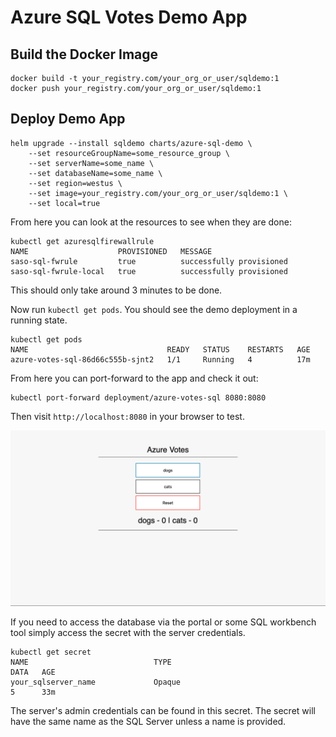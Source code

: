 # Azure SQL Votes Demo App

## Build the Docker Image

```
docker build -t your_registry.com/your_org_or_user/sqldemo:1
docker push your_registry.com/your_org_or_user/sqldemo:1
```

## Deploy Demo App

```
helm upgrade --install sqldemo charts/azure-sql-demo \
    --set resourceGroupName=some_resource_group \
    --set serverName=some_name \
    --set databaseName=some_name \
    --set region=westus \
    --set image=your_registry.com/your_org_or_user/sqldemo:1 \
    --set local=true
```

From here you can look at the resources to see when they are done:

```
kubectl get azuresqlfirewallrule
NAME                    PROVISIONED   MESSAGE
saso-sql-fwrule         true          successfully provisioned
saso-sql-fwrule-local   true          successfully provisioned
```

This should only take around 3 minutes to be done.

Now run `kubectl get pods`. You should see the demo deployment in a running state.

```
kubectl get pods
NAME                               READY   STATUS    RESTARTS   AGE
azure-votes-sql-86d66c555b-sjnt2   1/1     Running   4          17m
```

From here you can port-forward to the app and check it out:

```
kubectl port-forward deployment/azure-votes-sql 8080:8080
```

Then visit `http://localhost:8080` in your browser to test.

![image of app](./app.png)

If you need to access the database via the portal or some SQL workbench tool simply access the secret with the server credentials.

```
kubectl get secret
NAME                            TYPE                                  DATA   AGE
your_sqlserver_name             Opaque                                5      33m
```

The server's admin credentials can be found in this secret. The secret will have the same name as the SQL Server unless a name is provided.